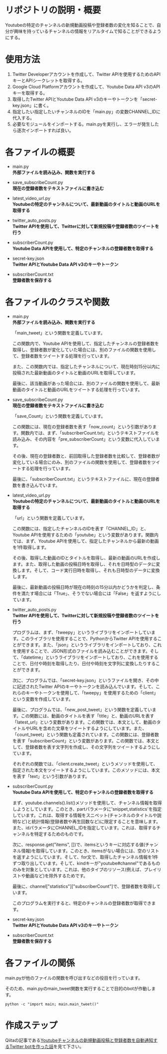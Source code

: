 # リポジトリの説明・概要

Youtubeの特定のチャンネルの新規動画投稿や登録者数の変化を知ることで、自分が興味を持っているチャンネルの情報をリアルタイムで知ることができるようにする。

# 使用方法

1. Twitter Developerアカウントを作成して、Twitter APIを使用するためのAPIキーとAPIシークレットを取得する。
2. Google Cloud Platformアカウントを作成して、Youtube Data API v3のAPIキーを取得する。
3. 取得したTwitter APIとYoutube Data API v3のキーやトークンを「secret-key.json」に書く。
4. 指定したい指定したいチャンネルのIDを「main.py」の変数CHANNEL_IDに代入する。
5. 必要なモジュールをインポートする。main.pyを実行し、エラーが発生したら逐次インポートすれば良い。

# 各ファイルの概要

* main.py  
    **外部ファイルを読み込み、関数を実行する**

* save_subscribeCount.py  
    **現在の登録者数をテキストファイルに書き込む**

* latest_video_url.py  
    **Youtubeの特定のチャンネルについて、最新動画のタイトルと動画のURLを取得する**

* twitter_auto_posts.py  
    **Twitter APIを使用して、Twitterに対して新規投稿や登録者数のツイートを行う**

* subscriberCount.py  
    **Youtube Data APIを使用して、特定のチャンネルの登録者数を取得する**

* secret-key.json  
    **Twitter APIとYoutube Data API v3のキーやトークン**

* subscriberCount.txt  
    **登録者数を保存する**

# 各ファイルのクラスや関数

* main.py  
    **外部ファイルを読み込み、関数を実行する**

    「main_tweet」という関数を定義しています。

    この関数内で、Youtube APIを使用して、指定したチャンネルの登録者数を取得し、登録者数が変化していた場合には、別のファイルの関数を使用して、登録者数をツイートする処理を行っています。

    また、この関数内では、指定したチャンネルについて、現在時刻15分以内に投稿された最新動画のタイトルと動画のURLを取得しています。

    最後に、該当動画があった場合には、別のファイルの関数を使用して、最新動画のタイトルと動画のURLをツイートする処理を行っています。
* save_subscribeCount.py  
    **現在の登録者数をテキストファイルに書き込む**

    「save_Count」という関数を定義しています。

    この関数には、現在の登録者数を表す「now_count」という引数があります。関数内では、まず、「subscriberCount.txt」というテキストファイルを読み込み、その内容を「pre_subscriberCount」という変数に代入しています。

    その後、現在の登録者数と、前回取得した登録者数を比較して、登録者数が変化している場合にのみ、別のファイルの関数を使用して、登録者数をツイートする処理を行っています。

    最後に、「subscriberCount.txt」というテキストファイルに、現在の登録者数を書き込んでいます。

* latest_video_url.py  
    **Youtubeの特定のチャンネルについて、最新動画のタイトルと動画のURLを取得する**

    「url」という関数を定義しています。

    この関数には、指定したチャンネルのIDを表す「CHANNEL_ID」と、Youtube APIを使用するための「youtube」という変数があります。関数内では、まず、Youtube APIを使用して、指定したチャンネルから最新の動画を1件取得します。

    その後、取得した動画のIDとタイトルを取得し、最新の動画のURLを作成します。また、取得した動画の投稿日時を取得し、それを日時型のデータに変換します。そして、コード実行日時を取得し、それも日時型のデータに変換します。

    最後に、最新動画の投稿日時が現在の時刻の15分以内かどうかを判定し、条件を満たす場合には「True」、そうでない場合には「False」を返すようにしています。

* twitter_auto_posts.py  
    **Twitter APIを使用して、Twitterに対して新規投稿や登録者数のツイートを行う**

    プログラムは、まず、「tweepy」というライブラリをインポートしています。このライブラリを使用することで、PythonからTwitter APIを使用することができます。また、「json」というライブラリをインポートしており、これを使用することで、JSON形式のファイルを読み込むことができます。そして、「datetime」というライブラリをインポートしており、これを使用することで、日付や時刻を取得したり、日付や時刻を文字列に変換したりすることができます。

    次に、プログラムでは、「secret-key.json」というファイルを開き、その中に記述されたTwitter APIのキーやトークンを読み込んでいます。そして、これらのキーやトークンを使用して、「tweepy」を使用するための「client」という変数を作成しています。

    最後に、プログラムでは、「new_post_tweet」という関数を定義しています。この関数には、動画のタイトルを表す「title」と、動画のURLを表す「latest_url」という変数があります。この関数では、本文として、動画のタイトルやURLを含めた文章をツイートするようにしています。また、「count_tweet」という関数も定義されています。この関数には、登録者数を表す「subscriberCount」という変数があります。この関数では、本文として、登録者数を表す文字列を作成し、その文字列をツイートするようにしています。

    それぞれの関数では、「client.create_tweet」というメソッドを使用して、指定された本文をツイートするようにしています。このメソッドには、本文を表す「text」という引数があります。

* subscriberCount.py  
    **Youtube Data APIを使用して、特定のチャンネルの登録者数を取得する**

    まず、youtube.channels().list()メソッドを使用して、チャンネル情報を取得しようとしています。このとき、partパラメータに'snippet,statistics'を指定しています。これは、取得する情報をスニペット(チャンネルのタイトルや説明など)と統計情報(登録者数や再生回数など)に限定することを意味します。また、idパラメータにCHANNEL_IDを指定しています。これは、取得するチャンネルを特定するためのものです。

    次に、response.get("items", [])で、itemsというキーに対応する値(チャンネル情報)を取得しています。このとき、itemsがない場合には、空のリストを返すようにしています。そして、for文で、取得したチャンネル情報を1件ずつ取り出しています。そして、kindキーが"youtube#channel"であるもののみを対象としています。これは、他のタイプのリソース(例えば、プレイリストや動画など)を除外するためです。

    最後に、channel["statistics"]["subscriberCount"]で、登録者数を取得しています。

    このプログラムを実行すると、特定のチャンネルの登録者数が取得できます。

* secret-key.json  
    **Twitter APIとYoutube Data API v3のキーやトークン**

* subscriberCount.txt  
    **登録者数を保存する**

# 各ファイルの関係

main.pyが他のファイルの関数を呼び出すなどの役目を行っています。

そのため、main.pyのmain_tweet関数を実行することで目的のbotが作動します。

```sh:main_tweet関数を実行する
python -c "import main; main.main_tweet()"
```

# 作成ステップ

Qiitaの記事である[Youtubeチャンネルの新規動画投稿と登録者数を自動通知するTwitter botを作った話](https://qiita.com/oyutaka_jp/items/d263f0beab2e554314d7)を見て下さい。